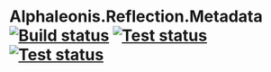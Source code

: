 # Alphaleonis.Reflection.Metadata [![Build status](https://ci.appveyor.com/api/projects/status/88ajelp6mybljm84/branch/master?svg=true)](https://ci.appveyor.com/project/alphaleonis/alphaleonis-reflection-metadata/branch/master) [![Test status](https://img.shields.io/appveyor/tests/alphaleonis/alphaleonis-reflection-metadata.svg)](https://ci.appveyor.com/project/alphaleonis/alphaleonis-reflection-metadata/build/tests) [![Test status](https://img.shields.io/appveyor/tests/alphaleonis/alphaleonis-reflection-metadata//master.svg)](https://ci.appveyor.com/project/alphaleonis/alphaleonis-reflection-metadata/build/tests)
